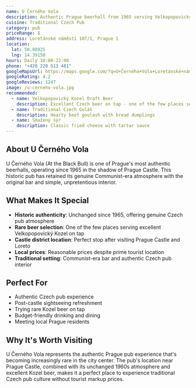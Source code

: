 ```yaml
---
name: U Černého Vola
description: Authentic Prague beerhall from 1965 serving Velkopopovický Kozel beer near Prague Castle
cuisine: Traditional Czech Pub
category: pub
priceRange: $
address: Loretánské náměstí 107/1, Prague 1
location:
  lat: 50.08925
  lng: 14.39150
hours: Daily 10:00-22:00
phone: "+420 220 513 481"
googleMapsUrl: https://maps.google.com/?q=U+Černého+Vola+Loretánské+náměstí+Prague
googleRating: 4.2
googleReviews: 1247
image: /u-cerneho-vola.jpg
recommended:
  - name: Velkopopovický Kozel Draft Beer
    description: Excellent Czech beer on tap - one of the few places serving this brand
  - name: Traditional Czech Guláš
    description: Hearty beef goulash with bread dumplings
  - name: Smažený sýr
    description: Classic fried cheese with tartar sauce
---
```


## About U Černého Vola

U Černého Vola (At the Black Bull) is one of Prague's most authentic beerhalls, operating since 1965 in the shadow of Prague Castle. This historic pub has retained its genuine Communist-era atmosphere with the original bar and simple, unpretentious interior.

## What Makes It Special

- **Historic authenticity**: Unchanged since 1965, offering genuine Czech pub atmosphere
- **Rare beer selection**: One of the few places serving excellent Velkopopovický Kozel on tap
- **Castle district location**: Perfect stop after visiting Prague Castle and Loreto
- **Local prices**: Reasonable prices despite prime tourist location
- **Traditional setting**: Communist-era bar and authentic Czech pub interior

## Perfect For

- Authentic Czech pub experience
- Post-castle sightseeing refreshment
- Trying rare Kozel beer on tap
- Budget-friendly drinking and dining
- Meeting local Prague residents

## Why It's Worth Visiting

U Černého Vola represents the authentic Prague pub experience that's becoming increasingly rare in the city center. The pub's location near Prague Castle, combined with its unchanged 1960s atmosphere and excellent Kozel beer, makes it a perfect place to experience traditional Czech pub culture without tourist markup prices.